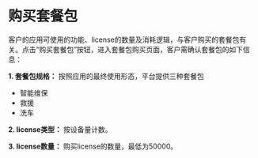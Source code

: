 # 购买套餐包<div id="user-content-1"></div>  
客户的应用可使用的功能、license的数量及消耗逻辑，与客户购买的套餐包有关。点击“购买套餐包”按钮，进入套餐包购买页面，客户需确认套餐包的如下信息：

**1. 套餐包规格：**  按照应用的最终使用形态，平台提供三种套餐包
  - 智能维保
  - 救援
  - 洗车

**2. license类型：** 按设备量计数。

**3. license数量：** 购买license的数量，最低为50000。
